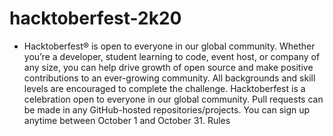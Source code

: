 # hacktoberfest-2k20
-  Hacktoberfest® is open to everyone in our global community. Whether you’re a developer, student learning to code, event host, or company of any size, you can help drive growth of open source and make positive contributions to an ever-growing community. All backgrounds and skill levels are encouraged to complete the challenge.
Hacktoberfest is a celebration open to everyone in our global community.
Pull requests can be made in any GitHub-hosted repositories/projects.
You can sign up anytime between October 1 and October 31.
Rules
